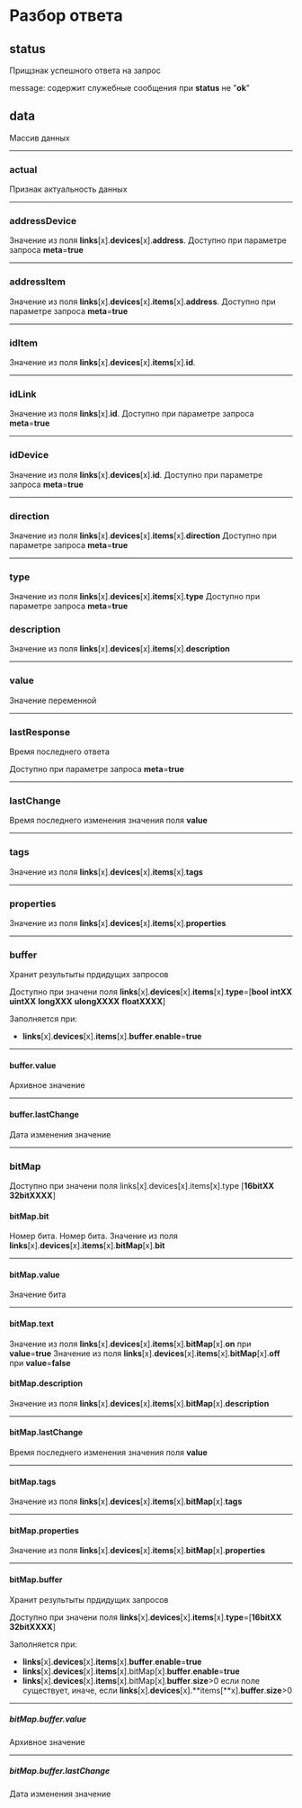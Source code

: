 # Разбор ответа

## **status**

Прищзнак успешного ответа на запрос

message: содержит служебные сообщения при **status** не "**ok**"

## **data**

Массив данных

----

### **actual**

Признак актуальность данных

----

### **addressDevice**

Значение из поля **links**[x].**devices**[x].**address**. Доступно при параметре запроса **meta**=**true**

----

### **addressItem**

Значение из поля **links**[x].**devices**[x].**items**[x].**address**.  Доступно при параметре запроса **meta**=**true**

----

### **idItem**

Значение из поля **links**[x].**devices**[x].**items**[x].**id**.  

----

### **idLink**

Значение из поля **links**[x].**id**. Доступно при параметре запроса **meta**=**true**

----

### **idDevice**

Значение из поля **links**[x].**devices**[x].**id**. Доступно при параметре запроса **meta**=**true**

----

### **direction**

Значение из поля **links**[x].**devices**[x].**items**[x].**direction** Доступно при параметре запроса **meta**=**true**

----

### **type**

Значение из поля **links**[x].**devices**[x].**items**[x].**type** Доступно при параметре запроса **meta**=**true**

### **description**

Значение из поля **links**[x].**devices**[x].**items**[x].**description**

----

### **value**

Значение переменной

----

### **lastResponse**

Время последнего ответа

Доступно при параметре запроса **meta**=**true**

----

### **lastChange**

Время последнего изменения значения поля **value**

----

### **tags**

Значение из поля **links**[x].**devices**[x].**items**[x].**tags**

----

### **properties**

Значение из поля **links**[x].**devices**[x].**items**[x].**properties**

----

### **buffer**

Хранит результыты прдидущих запросов

Доступно при значени поля **links**[x].**devices**[x].**items**[x].**type**=[**bool** **intXX**  **uintXX**  **longXXX** **ulongXXXX** **floatXXXX**]

Заполняется при:

* **links**[x].**devices**[x].**items**[x].**buffer**.**enable**=**true**

----

#### **buffer**.**value**

Архивное значение

----

#### **buffer**.**lastChange**

Дата изменения значение

----

### **bitMap**

Доступно при значени поля links[x].devices[x].items[x].type [**16bitXX**  **32bitXXXX**]

#### **bitMap**.**bit**

Номер бита. Номер бита. Значение из поля **links**[x].**devices**[x].**items**[x].**bitMap**[x].**bit**

----

#### **bitMap**.**value**

Значение бита

----

#### **bitMap**.**text**

Значение из поля **links**[x].**devices**[x].**items**[x].**bitMap**[x].**on** при **value**=**true**
Значение из поля **links**[x].**devices**[x].**items**[x].**bitMap**[x].**off** при **value**=**false**

#### **bitMap**.**description**

Значение из поля **links**[x].**devices**[x].**items**[x].**bitMap**[x].**description**

----

#### **bitMap**.**lastChange**

Время последнего изменения значения поля **value**

----

#### **bitMap**.**tags**

Значение из поля **links**[x].**devices**[x].**items**[x].**bitMap**[x].**tags**

----

#### **bitMap**.**properties**

Значение из поля **links**[x].**devices**[x].**items**[x].**bitMap**[x].**properties**

----

#### **bitMap**.**buffer**

Хранит результыты прдидущих запросов

Доступно при значени поля **links**[x].**devices**[x].**items**[x].**type**=[**16bitXX**  **32bitXXXX**]

Заполняется при:

* **links**[x].**devices**[x].**items**[x].**buffer**.**enable**=**true**
* **links**[x].**devices**[x].**items**[x].bitMap[x].**buffer**.**enable**=**true**
* **links**[x].**devices**[x].**items**[x].bitMap[x].**buffer**.**size**>0 если поле существует, иначе, если **links**[x].**devices**[x].**items[**x].**buffer**.**size**>0

----

##### **bitMap**.**buffer**.**value**

Архивное значение

----

##### **bitMap**.**buffer**.**lastChange**

Дата изменения значение
